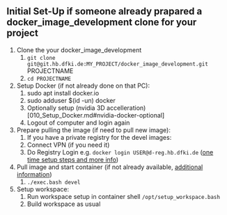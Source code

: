 ## Initial Set-Up if someone already prapared a docker_image_development clone for your project

1. Clone the your docker_image_development
   1. `git clone git@git.hb.dfki.de:MY_PROJECT/docker_image_development.git` PROJECTNAME
   2. `cd PROJECTNAME`
3. Setup Docker (if not already done on that PC):
   1. sudo apt install docker.io
   2. sudo adduser $(id -un) docker
   3. Optionally setup (nvidia 3D accelleration)[010_Setup_Docker.md#nvidia-docker-optional]
   4. Logout of computer and login again   
4. Prepare pulling the image (if need to pull new image):
   1. If you have a private registry for the devel images:
     1. Connect VPN (if you need it)
     2. Do Registry Login e.g. `docker login USER@d-reg.hb.dfki.de` ([one time setup steps and more info](010_Setup_Docker.md#using-a-registry))
5. Pull image and start container (if not already available, [additional information](042_Devel_Image.md#run-from-a-devel-image))
   1. `./exec.bash devel`
6. Setup workspace:
   1. Run workspace setup in container shell `/opt/setup_workspace.bash`
   2. Build workspace as usual
